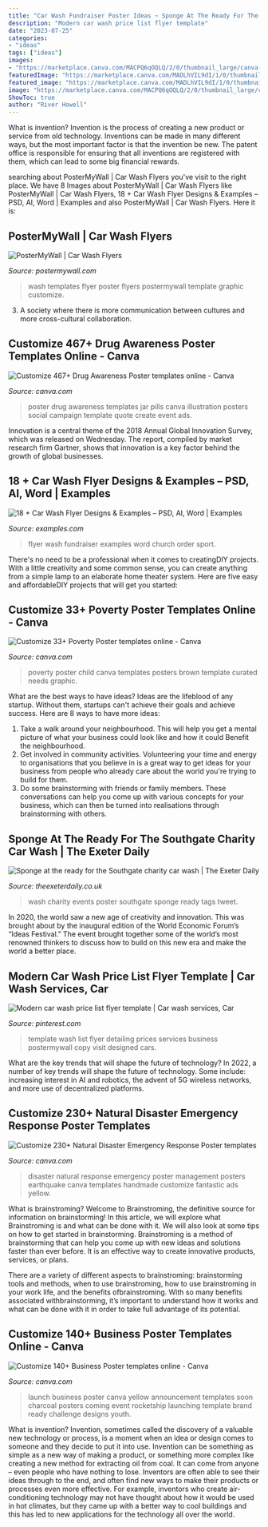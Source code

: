 ```yaml
---
title: "Car Wash Fundraiser Poster Ideas ~ Sponge At The Ready For The Southgate Charity Car Wash"
description: "Modern car wash price list flyer template"
date: "2023-07-25"
categories:
- "ideas"
tags: ["ideas"]
images:
- "https://marketplace.canva.com/MACPQ6qOQLQ/2/0/thumbnail_large/canva-yellow-photo-natural-disaster-emergency-response-poster-MACPQ6qOQLQ.jpg"
featuredImage: "https://marketplace.canva.com/MADLhVIL9dI/1/0/thumbnail_large-1/canva-jar-of-pills-illustration-drug-awareness-poster-MADLhVIL9dI.jpg"
featured_image: "https://marketplace.canva.com/MADLhVIL9dI/1/0/thumbnail_large-1/canva-jar-of-pills-illustration-drug-awareness-poster-MADLhVIL9dI.jpg"
image: "https://marketplace.canva.com/MACPQ6qOQLQ/2/0/thumbnail_large/canva-yellow-photo-natural-disaster-emergency-response-poster-MACPQ6qOQLQ.jpg"
ShowToc: true
author: "River Howell"
---
```



What is invention?
Invention is the process of creating a new product or service from old technology. Inventions can be made in many different ways, but the most important factor is that the invention be new. 
The patent office is responsible for ensuring that all inventions are registered with them, which can lead to some big financial rewards.

	

		
searching about PosterMyWall | Car Wash Flyers you've visit to the right place. We have 8 Images about PosterMyWall | Car Wash Flyers like PosterMyWall | Car Wash Flyers, 18 + Car Wash Flyer Designs &amp; Examples – PSD, AI, Word | Examples and also PosterMyWall | Car Wash Flyers. Here it is:
		
    
## PosterMyWall | Car Wash Flyers

<img loading=lazy src="http://postermywall.com.s3.amazonaws.com/posterpreviews/7a37a46061d68cac0c127f2d0edc7788_screen.jpg?ts=1414297349" onerror="this.onerror=null;this.src='https://tse3.mm.bing.net/th?id=OIP.S1LZ_WoCr9r4mXYwcE3U9AAAAA&amp;pid=15.1';" alt="PosterMyWall | Car Wash Flyers">

_Source: postermywall.com_

>wash templates flyer poster flyers postermywall template graphic customize. 

	

3. A society where there is more communication between cultures and more cross-cultural collaboration. 

    
## Customize 467+ Drug Awareness Poster Templates Online - Canva

<img loading=lazy src="https://marketplace.canva.com/MADLhVIL9dI/1/0/thumbnail_large-1/canva-jar-of-pills-illustration-drug-awareness-poster-MADLhVIL9dI.jpg" onerror="this.onerror=null;this.src='https://tse4.mm.bing.net/th?id=OIP.rMcYlIMecEGOzLpBNYHdZQAAAA&amp;pid=15.1';" alt="Customize 467+ Drug Awareness Poster templates online - Canva">

_Source: canva.com_

>poster drug awareness templates jar pills canva illustration posters social campaign template quote create event ads. 

	

Innovation is a central theme of the 2018 Annual Global Innovation Survey, which was released on Wednesday. The report, compiled by market research firm Gartner, shows that innovation is a key factor behind the growth of global businesses.

    
## 18 + Car Wash Flyer Designs &amp; Examples – PSD, AI, Word | Examples

<img loading=lazy src="https://images.examples.com/wp-content/uploads/2018/03/Car-Wash-Fundraiser-Flyer.jpg" onerror="this.onerror=null;this.src='https://tse3.mm.bing.net/th?id=OIP.qEPvwdgWvWh-F0rYb5hhdwHaIL&amp;pid=15.1';" alt="18 + Car Wash Flyer Designs &amp; Examples – PSD, AI, Word | Examples">

_Source: examples.com_

>flyer wash fundraiser examples word church order sport. 

	

There's no need to be a professional when it comes to creatingDIY projects. With a little creativity and some common sense, you can create anything from a simple lamp to an elaborate home theater system. Here are five easy and affordableDIY projects that will get you started: 

    
## Customize 33+ Poverty Poster Templates Online - Canva

<img loading=lazy src="https://marketplace.canva.com/MACOmoeMvxg/1/0/thumbnail_large/canva--child-photo-brown-footer-poverty-poster-MACOmoeMvxg.jpg" onerror="this.onerror=null;this.src='https://tse3.mm.bing.net/th?id=OIP.nV9uaW3W6vMR2N_Lg9XjrwAAAA&amp;pid=15.1';" alt="Customize 33+ Poverty Poster templates online - Canva">

_Source: canva.com_

>poverty poster child canva templates posters brown template curated needs graphic. 

	

What are the best ways to have ideas?
Ideas are the lifeblood of any startup. Without them, startups can't achieve their goals and achieve success. Here are 8 ways to have more ideas:
1. Take a walk around your neighbourhood. This will help you get a mental picture of what your business could look like and how it could Benefit the neighbourhood.
2. Get involved in community activities. Volunteering your time and energy to organisations that you believe in is a great way to get ideas for your business from people who already care about the world you're trying to build for them. 
3. Do some brainstorming with friends or family members. These conversations can help you come up with various concepts for your business, which can then be turned into realisations through brainstorming with others. 

    
## Sponge At The Ready For The Southgate Charity Car Wash | The Exeter Daily

<img loading=lazy src="https://www.theexeterdaily.co.uk/sites/default/files/field/image/Charity Car Wash WEB.jpg" onerror="this.onerror=null;this.src='https://tse3.mm.bing.net/th?id=OIP.MiwVTQ5FJTqaWURcsvBQEwHaKe&amp;pid=15.1';" alt="Sponge at the ready for the Southgate charity car wash | The Exeter Daily">

_Source: theexeterdaily.co.uk_

>wash charity events poster southgate sponge ready tags tweet. 

	

In 2020, the world saw a new age of creativity and innovation. This was brought about by the inaugural edition of the World Economic Forum’s “Ideas Festival.” The event brought together some of the world’s most renowned thinkers to discuss how to build on this new era and make the world a better place.

    
## Modern Car Wash Price List Flyer Template | Car Wash Services, Car

<img loading=lazy src="https://i.pinimg.com/736x/3c/7f/f2/3c7ff283fc2889524eb451449715f191.jpg" onerror="this.onerror=null;this.src='https://tse4.mm.bing.net/th?id=OIP.BTnxXnCjL81rwLfa_IqQFAHaJl&amp;pid=15.1';" alt="Modern car wash price list flyer template | Car wash services, Car">

_Source: pinterest.com_

>template wash list flyer detailing prices services business postermywall copy visit designed cars. 

	

What are the key trends that will shape the future of technology?
In 2022, a number of key trends will shape the future of technology. Some include: increasing interest in AI and robotics, the advent of 5G wireless networks, and more use of decentralized platforms.

    
## Customize 230+ Natural Disaster Emergency Response Poster Templates

<img loading=lazy src="https://marketplace.canva.com/MACPQ6qOQLQ/2/0/thumbnail_large/canva-yellow-photo-natural-disaster-emergency-response-poster-MACPQ6qOQLQ.jpg" onerror="this.onerror=null;this.src='https://tse2.mm.bing.net/th?id=OIP.GDGMVGOLNGE7F70UeV-alQAAAA&amp;pid=15.1';" alt="Customize 230+ Natural Disaster Emergency Response Poster templates">

_Source: canva.com_

>disaster natural response emergency poster management posters earthquake canva templates handmade customize fantastic ads yellow. 

	

What is brainstroming?
Welcome to Brainstroming, the definitive source for information on brainstorming! In this article, we will explore what Brainstroming is and what can be done with it. We will also look at some tips on how to get started in brainstorming.
Brainstroming is a method of brainstorming that can help you come up with new ideas and solutions faster than ever before. It is an effective way to create innovative products, services, or plans.

There are a variety of different aspects to brainstroming: brainstorming tools and methods, when to use brainstroming, how to use brainstroming in your work life, and the benefits ofbrainstroming. With so many benefits associated withbrainstorming, it’s important to understand how it works and what can be done with it in order to take full advantage of its potential.

    
## Customize 140+ Business Poster Templates Online - Canva

<img loading=lazy src="https://marketplace.canva.com/MACBTVbwjWw/2/0/thumbnail_large/canva-charcoal-and-yellow-rocketship-business-launch-poster-MACBTVbwjWw.jpg" onerror="this.onerror=null;this.src='https://tse4.mm.bing.net/th?id=OIP.dYH4oXldcbCyORcTzosKagAAAA&amp;pid=15.1';" alt="Customize 140+ Business Poster templates online - Canva">

_Source: canva.com_

>launch business poster canva yellow announcement templates soon charcoal posters coming event rocketship launching template brand ready challenge designs youth. 

	

What is invention?
Invention, sometimes called the discovery of a valuable new technology or process, is a moment when an idea or design comes to someone and they decide to put it into use. Invention can be something as simple as a new way of making a product, or something more complex like creating a new method for extracting oil from coal. It can come from anyone – even people who have nothing to lose. Inventors are often able to see their ideas through to the end, and often find new ways to make their products or processes even more effective. For example, inventors who create air-conditioning technology may not have thought about how it would be used in hot climates, but they came up with a better way to cool buildings and this has led to new applications for the technology all over the world.

